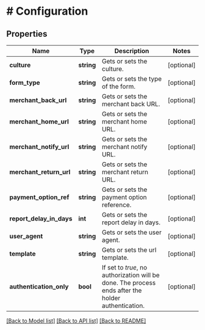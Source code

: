 # # Configuration

## Properties

Name | Type | Description | Notes
------------ | ------------- | ------------- | -------------
**culture** | **string** | Gets or sets the culture. | [optional] 
**form_type** | **string** | Gets or sets the type of the form. | [optional] 
**merchant_back_url** | **string** | Gets or sets the merchant back URL. | [optional] 
**merchant_home_url** | **string** | Gets or sets the merchant home URL. | [optional] 
**merchant_notify_url** | **string** | Gets or sets the merchant notify URL. | [optional] 
**merchant_return_url** | **string** | Gets or sets the merchant return URL. | [optional] 
**payment_option_ref** | **string** | Gets or sets the payment option reference. | [optional] 
**report_delay_in_days** | **int** | Gets or sets the report delay in days. | [optional] 
**user_agent** | **string** | Gets or sets the user agent. | [optional] 
**template** | **string** | Gets or sets the url template. | [optional] 
**authentication_only** | **bool** | If set to *true*, no authorization will be done. The process ends after the holder authentication. | [optional] 

[[Back to Model list]](../../README.md#documentation-for-models) [[Back to API list]](../../README.md#documentation-for-api-endpoints) [[Back to README]](../../README.md)


